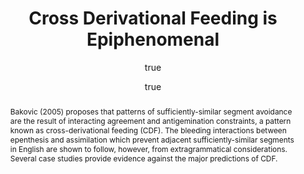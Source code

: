 ---
layout: paper
title: "Cross Derivational Feeding is Epiphenomenal"
year: 2011
author: [ { name: "Josef Fruehwald", url: "http://www.ling.upenn.edu/~joseff/" }, 
  			{name: "Kyle Gorman", url: "http://www.ling.upenn.edu/~kgorman/"}]
abstract: "Bakovic (2005) proposes that patterns of sufficiently-similar segment
 			avoidance are the result of interacting agreement and antigemination
			 constraints, a pattern known as cross-derivational feeding
 			(CDF). The bleeding interactions between epenthesis and assimilation
 			which prevent adjacent sufficiently-similar segments in
 			English are shown to follow, however, from extragrammatical considerations.
 			Several case studies provide evidence against the major
 			predictions of CDF."
presented: [{conf: "NAPhC 6,", url: "http://linguistics.concordia.ca/naphc6/"}, {conf: "ILLS 2 [PDF]", url: "http://ills.linguistics.illinois.edu/prev/ills2/ILLS2-Schedule.pdf"  } ]
published: ["Studies in the Linguistic Sciences 2011:36-50"]
docs: [{format: "Paper", url: "http://www.ideals.illinois.edu/handle/2142/25512" }]
categories: [rpaper]
display-category: "Journal paper"
comments: true
---